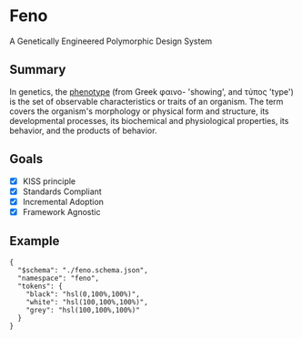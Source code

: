 # Feno
A Genetically Engineered Polymorphic Design System

## Summary
In genetics, the [phenotype](https://en.wikipedia.org/wiki/Phenotype) (from Greek φαινο- 'showing', and τύπος 'type') is the set of observable characteristics or traits of an organism. The term covers the organism's morphology or physical form and structure, its developmental processes, its biochemical and physiological properties, its behavior, and the products of behavior. 

## Goals
- [x] KISS principle
- [x] Standards Compliant
- [x] Incremental Adoption
- [x] Framework Agnostic

## Example
```
{
  "$schema": "./feno.schema.json",
  "namespace": "feno",
  "tokens": {
    "black": "hsl(0,100%,100%)",
    "white": "hsl(100,100%,100%)",
    "grey": "hsl(100,100%,100%)"
  }
}
```
